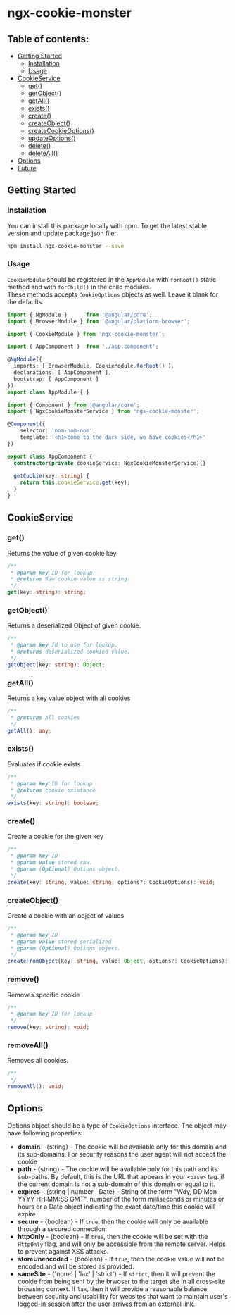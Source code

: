 # ngx-cookie-monster
>

## Table of contents:
- [Getting Started](#get-started)
  - [Installation](#installation)
  - [Usage](#usage)
- [CookieService](#cookieservice)
  - [get()](#get)
  - [getObject()](#getobject)
  - [getAll()](#getall)
  - [exists()](#exists)
  - [create()](#create)
  - [createObject()](#createobject)
  - [createCookieOptions()](#createcookieoptions)
  - [updateOptions()](#updateoptions)
  - [delete()](#delete)
  - [deleteAll()](#deleteall)
- [Options](#options)
- [Future](#future)

## <a name="get-started"></a> Getting Started

### <a name="installation"></a> Installation

You can install this package locally with npm.
To get the latest stable version and update package.json file:
```bash
npm install ngx-cookie-monster --save
```

### <a name="usage"></a> Usage

`CookieModule` should be registered in the `AppModule` with `forRoot()` static method and with `forChild()` in the child modules.\
These methods accepts `CookieOptions` objects as well. Leave it blank for the defaults.

```typescript
import { NgModule }      from '@angular/core';
import { BrowserModule } from '@angular/platform-browser';

import { CookieModule } from 'ngx-cookie-monster';

import { AppComponent }  from './app.component';

@NgModule({
  imports: [ BrowserModule, CookieModule.forRoot() ],
  declarations: [ AppComponent ],
  bootstrap: [ AppComponent ]
})
export class AppModule { }
```

```typescript
import { Component } from '@angular/core';
import { NgxCookieMonsterService } from 'ngx-cookie-monster';

@Component({
    selector: 'nom-nom-nom',
    template: '<h1>come to the dark side, we have cookies</h1>'
})

export class AppComponent { 
  constructor(private cookieService: NgxCookieMonsterService){}
  
  getCookie(key: string) {
    return this.cookieService.get(key);
  }
}
```

## <a name="cookieservice"></a> CookieService

### <a name="get"></a> get()
Returns the value of given cookie key.

```typescript
/**
 * @param key ID for lookup.
 * @returns Raw cookie value as string.
 */
get(key: string): string;
```

### <a name="getobject"></a> getObject()
Returns a deserialized Object of given cookie.

```typescript
/**
 * @param key Id to use for lookup.
 * @returns deserialized cookied value.
 */
getObject(key: string): Object;
```

### <a name="getall"></a> getAll()
Returns a key value object with all cookies

```typescript
/**
 * @returns All cookies
 */
getAll(): any;
```

### <a name="exists"></a> exists()
Evaluates if cookie exists

```typescript
/**
 * @param key ID for lookup
 * @returns cookie existance
 */
exists(key: string): boolean;
```

### <a name="create"></a> create()
Create a cookie for the given key

```typescript
/**
 * @param key ID
 * @param value stored raw.
 * @param (Optional) Options object.
 */
create(key: string, value: string, options?: CookieOptions): void;
```

### <a name="createobject"></a> createObject()
Create a cookie with an object of values

```typescript
/**
 * @param key ID
 * @param value stored serialized
 * @param (Optional) Options object.
 */
createFromObject(key: string, value: Object, options?: CookieOptions): void;
```

### <a name="remove"></a> remove()
Removes specific cookie

```typescript
/**
 * @param key ID for lookup
 */
remove(key: string): void;
```

### <a name="removeall"></a> removeAll()
Removes all cookies.

```typescript
/**
 */
removeAll(): void;
```

## <a name="options"></a> Options

Options object should be a type of `CookieOptions` interface. The object may have following properties:

- **domain** - {string} - The cookie will be available only for this domain and
  its sub-domains. For security reasons the user agent will not accept the cookie
- **path** - {string} - The cookie will be available only for this path and its
  sub-paths. By default, this is the URL that appears in your `<base>` tag.
  if the current domain is not a sub-domain of this domain or equal to it.
- **expires** - {string | number | Date} - String of the form "Wdy, DD Mon YYYY HH:MM:SS GMT",
  number of the form milliseconds or minutes or hours
  or a Date object indicating the exact date/time this cookie will expire.
- **secure** - {boolean} - If `true`, then the cookie will only be available through a
  secured connection.
- **httpOnly** - {boolean} - If `true`, then the cookie will be set with the `HttpOnly`
  flag, and will only be accessible from the remote server. Helps to prevent against
  XSS attacks.
- **storeUnencoded** - {boolean} - If `true`, then the cookie value will not be encoded and
  will be stored as provided.
- **sameSite** - {'none' | 'lax' | 'strict'} - If `strict`, then it will prevent the cookie
  from being sent by the brwoser to the target site in all cross-site browsing context.
  If `lax`, then it will provide a reasonable balance between security and usabillity for websites
  that want to maintain user's logged-in session after the user arrives from an external link.
